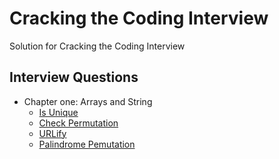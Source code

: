 # Cracking the Coding Interview
Solution for Cracking the Coding Interview 

## Interview Questions
- Chapter one: Arrays and String
    - [Is Unique](https://github.com/cd155/Cracking_Coding_Interview/blob/master/Chapter_01_ArraysAndStrings/IsUnique.py)
    - [Check Permutation](https://github.com/cd155/Cracking_Coding_Interview/blob/master/Chapter_01_ArraysAndStrings/CheckPermutation.py)
    - [URLify](https://github.com/cd155/Cracking_Coding_Interview/blob/master/Chapter_01_ArraysAndStrings/URLify.py)
    - [Palindrome Pemutation](https://github.com/cd155/Cracking_Coding_Interview/blob/master/Chapter_01_ArraysAndStrings/PalindromePermutation.py)